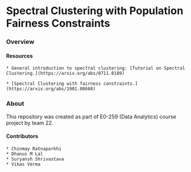 # Spectral Clustering with Population Fairness Constraints

### Overview

#### Resources
    * General introduction to spectral clustering: [Tutorial on Spectral Clustering.](https://arxiv.org/abs/0711.0189)

    * [Spectral Clustering with fairness constraints.](https://arxiv.org/abs/1901.08668)


### About
This repository was created as part of E0-259 (Data Analytics) course project by team 22.
#### Contributors
    * Chinmay Ratnaparkhi
    * Dhanus M Lal
    * Suryansh Shrivastava
    * Vikas Verma
